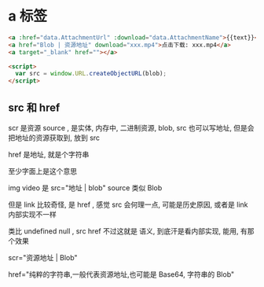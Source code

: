 # a 标签

```html
<a :href="data.AttachmentUrl" :download="data.AttachmentName">{{text}}</a>
<a href="Blob | 资源地址" download="xxx.mp4">点击下载: xxx.mp4</a>
<a target="_blank" href=""></a>

<script>
  var src = window.URL.createObjectURL(blob);
</script>
```

## src 和 href

scr 是资源 source , 是实体, 内存中, 二进制资源, blob, src 也可以写地址, 但是会把地址的资源获取到, 放到 src

href 是地址, 就是个字符串

至少字面上是这个意思

img video 是 src="地址 | blob" source 类似 Blob

但是 link 比较奇怪, 是 href , 感觉 src 会何理一点, 可能是历史原因, 或者是 link 内部实现不一样

类比 undefined null , src href 不过这就是 语义, 到底汗是看内部实现, 能用, 有那个效果

scr="资源地址 | Blob"

href="纯粹的字符串,一般代表资源地址,也可能是 Base64, 字符串的 Blob"
